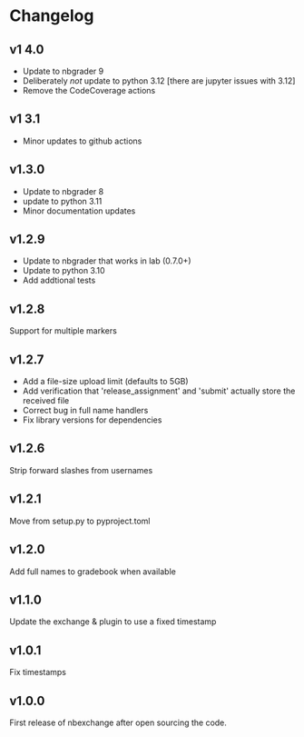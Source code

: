 # Changelog

## v1 4.0

* Update to nbgrader 9
* Deliberately *not* update to python 3.12 [there are jupyter issues with 3.12]
* Remove the CodeCoverage actions

## v1 3.1

* Minor updates to github actions

## v1.3.0

* Update to nbgrader 8
* update to python 3.11
* Minor documentation updates

## v1.2.9

* Update to nbgrader that works in lab (0.7.0+)
* Update to python 3.10
* Add addtional tests

## v1.2.8

Support for multiple markers

## v1.2.7

* Add a file-size upload limit (defaults to 5GB)
* Add verification that 'release_assignment' and 'submit' actually store the received file
* Correct bug in full name handlers
* Fix library versions for dependencies

## v1.2.6

Strip forward slashes from usernames

## v1.2.1

Move from setup.py to pyproject.toml

## v1.2.0

Add full names to gradebook when available

## v1.1.0

Update the exchange & plugin to use a fixed timestamp

## v1.0.1

Fix timestamps

## v1.0.0

First release of nbexchange after open sourcing the code.
